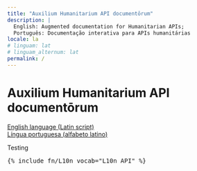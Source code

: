 ```yaml
---
title: "Auxilium Humanitarium API documentōrum"
description: |
  English: Augmented documentation for Humanitarian APIs;
  Português: Documentação interativa para APIs humanitárias
locale: la
# linguam: lat
# linguam_alternum: lat
permalink: /
---
```


<!--

[![Site](https://img.shields.io/badge/Site-hapi.etica.ai-blue)](https://hapi.etica.ai) 
[![HXL-CPLP/Auxilium-Humanitarium-API](https://img.shields.io/badge/GitHub-HXL--CPLP%2FAuxilium--Humanitarium--API-lightgrey?logo=github&style=social)](https://github.com/HXL-CPLP/Auxilium-Humanitarium-API) 
[![GitHub Repo stars](https://img.shields.io/github/stars/HXL-CPLP/Auxilium-Humanitarium-API?style=social)](https://github.com/HXL-CPLP/Auxilium-Humanitarium-API) 
[![Download .zip](https://img.shields.io/badge/Download-.zip-brightgreen)](https://github.com/HXL-CPLP/Auxilium-Humanitarium-API/archive/refs/heads/main.zip)


> - [Documentation in English language (Latin script) here](/eng/)
> - [Documentação na língua portuguesa (alfabeto latino) aqui](/por/)

-->

<div class="px-4 pt-5 my-5 text-center border-bottom">
  <h1 class="display-4 fw-bold">Auxilium Humanitarium API documentōrum</h1>
  <div class="col-lg-6 mx-auto">
    <!--
    <p class="lead mb-4">Quickly design and customize responsive mobile-first sites with Bootstrap, the world’s most popular front-end open source toolkit, featuring Sass variables and mixins, responsive grid system, extensive prebuilt components, and powerful JavaScript plugins.</p>
    -->
    <div class="d-grid gap-2 d-sm-flex justify-content-sm-center mb-5">
    <a href="/eng/" class="btn btn-primary btn-lg px-4 me-sm-3">English language (Latin script)</a>
    <br>
    <a href="/por/" class="btn btn-primary btn-lg px-4">Língua portuguesa (alfabeto latino)</a>
    </div>
  </div>
</div>

Testing
<pre>
{% include fn/L10n vocab="L10n_API" %}
</pre>